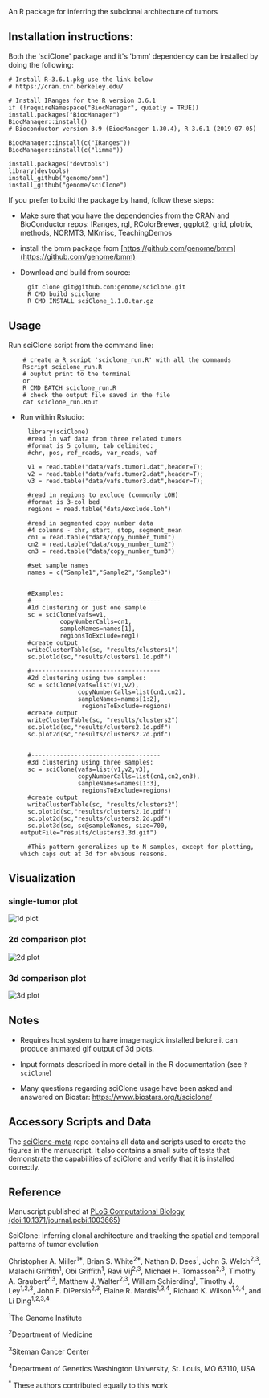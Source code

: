 An R package for inferring the subclonal architecture of tumors

## Installation instructions:

Both the 'sciClone' package and it's 'bmm' dependency can be installed by doing the following:

    # Install R-3.6.1.pkg use the link below
    # https://cran.cnr.berkeley.edu/

    # Install IRanges for the R version 3.6.1
    if (!requireNamespace("BiocManager", quietly = TRUE)) install.packages("BiocManager") 
    BiocManager::install()
    # Bioconductor version 3.9 (BiocManager 1.30.4), R 3.6.1 (2019-07-05)

    BiocManager::install(c("IRanges"))
    BiocManager::install(c("limma"))

    install.packages("devtools") 
    library(devtools) 
    install_github("genome/bmm") 
    install_github("genome/sciClone")


If you prefer to build the package by hand, follow these steps:

- Make sure that you have the dependencies from the CRAN and BioConductor repos:
IRanges, rgl, RColorBrewer, ggplot2, grid, plotrix, methods, NORMT3, MKmisc, TeachingDemos

- install the bmm package from [https://github.com/genome/bmm](https://github.com/genome/bmm)

- Download and build from source:

        git clone git@github.com:genome/sciclone.git
        R CMD build sciclone
        R CMD INSTALL sciClone_1.1.0.tar.gz

## Usage
Run sciClone script from the command line:

        # create a R script 'sciclone_run.R' with all the commands
        Rscript sciclone_run.R 
        # ouptut print to the terminal
        or 
        R CMD BATCH sciclone_run.R
        # check the output file saved in the file
        cat sciclone_run.Rout

- Run within Rstudio:

        library(sciClone)
        #read in vaf data from three related tumors
        #format is 5 column, tab delimited: 
        #chr, pos, ref_reads, var_reads, vaf

        v1 = read.table("data/vafs.tumor1.dat",header=T);
        v2 = read.table("data/vafs.tumor2.dat",header=T);
        v3 = read.table("data/vafs.tumor3.dat",header=T);

        #read in regions to exclude (commonly LOH)
        #format is 3-col bed
        regions = read.table("data/exclude.loh")

        #read in segmented copy number data
        #4 columns - chr, start, stop, segment_mean   
        cn1 = read.table("data/copy_number_tum1")
        cn2 = read.table("data/copy_number_tum2")
        cn3 = read.table("data/copy_number_tum3")

        #set sample names
        names = c("Sample1","Sample2","Sample3")


        #Examples:
        #------------------------------------
        #1d clustering on just one sample
        sc = sciClone(vafs=v1,
                 copyNumberCalls=cn1,
                 sampleNames=names[1],
                 regionsToExclude=reg1)
        #create output
        writeClusterTable(sc, "results/clusters1")
        sc.plot1d(sc,"results/clusters1.1d.pdf")

        #------------------------------------
        #2d clustering using two samples:
        sc = sciClone(vafs=list(v1,v2),
                      copyNumberCalls=list(cn1,cn2),
                      sampleNames=names[1:2],
                       regionsToExclude=regions)
        #create output
        writeClusterTable(sc, "results/clusters2")
        sc.plot1d(sc,"results/clusters2.1d.pdf")
        sc.plot2d(sc,"results/clusters2.2d.pdf")


        #------------------------------------
        #3d clustering using three samples:
        sc = sciClone(vafs=list(v1,v2,v3),
                      copyNumberCalls=list(cn1,cn2,cn3),
                      sampleNames=names[1:3],
                       regionsToExclude=regions)
        #create output
        writeClusterTable(sc, "results/clusters2")
        sc.plot1d(sc,"results/clusters2.1d.pdf")
        sc.plot2d(sc,"results/clusters2.2d.pdf")
        sc.plot3d(sc, sc@sampleNames, size=700, outputFile="results/clusters3.3d.gif")

        #This pattern generalizes up to N samples, except for plotting, which caps out at 3d for obvious reasons.

## Visualization

### single-tumor plot
![1d plot](http://i.imgur.com/n4JNs9t.png)

### 2d comparison plot
![2d plot](http://i.imgur.com/8h0qAWx.png)

### 3d comparison plot
![3d plot](http://i.imgur.com/iM0V1kq.gif)

## Notes

- Requires host system to have imagemagick installed before it can produce animated gif output of 3d plots.

- Input formats described in more detail in the R documentation (see `?sciClone`)

- Many questions regarding sciClone usage have been asked and answered on Biostar: https://www.biostars.org/t/sciclone/

## Accessory Scripts and Data
The [sciClone-meta](https://github.com/genome/sciclone-meta) repo contains all data and scripts used to create the figures in the manuscript. It also contains a small suite of tests that demonstrate the capabilities of sciClone and verify that it is installed correctly.

## Reference
Manuscript published at [PLoS Computational Biology (doi:10.1371/journal.pcbi.1003665)](http://www.ploscompbiol.org/article/info%3Adoi%2F10.1371%2Fjournal.pcbi.1003665)

SciClone: Inferring clonal architecture and tracking the spatial and temporal patterns of tumor evolution

Christopher A. Miller<sup>1\*</sup>, Brian S. White<sup>2\*</sup>, Nathan D. Dees<sup>1</sup>, John S. Welch<sup>2,3</sup>, Malachi Griffith<sup>1</sup>, Obi Griffith<sup>1</sup>, Ravi Vij<sup>2,3</sup>, Michael H. Tomasson<sup>2,3</sup>, Timothy A. Graubert<sup>2,3</sup>, Matthew J. Walter<sup>2,3</sup>, William Schierding<sup>1</sup>, Timothy J. Ley<sup>1,2,3</sup>, John F. DiPersio<sup>2,3</sup>, Elaine R. Mardis<sup>1,3,4</sup>, Richard K. Wilson<sup>1,3,4</sup>, and Li Ding<sup>1,2,3,4</sup>

<sup>1</sup>The Genome Institute

<sup>2</sup>Department of Medicine

<sup>3</sup>Siteman Cancer Center

<sup>4</sup>Department of Genetics Washington University, St. Louis, MO 63110, USA

<sup>*</sup> These authors contributed equally to this work
